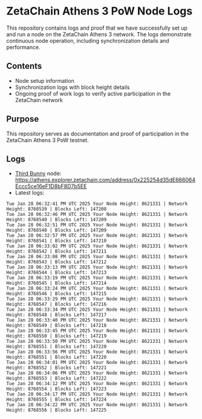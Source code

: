 # ZetaChain Athens 3 PoW Node Logs
This repository contains logs and proof that we have successfully set up and run a node on the ZetaChain Athens 3 network. The logs demonstrate continuous node operation, including synchronization details and performance.

## Contents
- Node setup information
- Synchronization logs with block height details
- Ongoing proof of work logs to verify active participation in the ZetaChain network

## Purpose
This repository serves as documentation and proof of participation in the ZetaChain Athens 3 PoW testnet.

## Logs

- [Third Bunny](https://thirdbunny.xyz/) node: https://athens.explorer.zetachain.com/address/0x225254d35dE666064Eccc5ce16eF1D8bF8D7b5EE
- Latest logs:
```
Tue Jan 28 06:32:41 PM UTC 2025 Your Node Height: 8621331 | Network Height: 8768539 | Blocks Left: 147208
Tue Jan 28 06:32:46 PM UTC 2025 Your Node Height: 8621331 | Network Height: 8768540 | Blocks Left: 147209
Tue Jan 28 06:32:51 PM UTC 2025 Your Node Height: 8621331 | Network Height: 8768540 | Blocks Left: 147209
Tue Jan 28 06:32:57 PM UTC 2025 Your Node Height: 8621331 | Network Height: 8768541 | Blocks Left: 147210
Tue Jan 28 06:33:02 PM UTC 2025 Your Node Height: 8621331 | Network Height: 8768542 | Blocks Left: 147211
Tue Jan 28 06:33:08 PM UTC 2025 Your Node Height: 8621331 | Network Height: 8768543 | Blocks Left: 147212
Tue Jan 28 06:33:13 PM UTC 2025 Your Node Height: 8621331 | Network Height: 8768544 | Blocks Left: 147213
Tue Jan 28 06:33:19 PM UTC 2025 Your Node Height: 8621331 | Network Height: 8768545 | Blocks Left: 147214
Tue Jan 28 06:33:24 PM UTC 2025 Your Node Height: 8621331 | Network Height: 8768546 | Blocks Left: 147215
Tue Jan 28 06:33:29 PM UTC 2025 Your Node Height: 8621331 | Network Height: 8768547 | Blocks Left: 147216
Tue Jan 28 06:33:34 PM UTC 2025 Your Node Height: 8621331 | Network Height: 8768548 | Blocks Left: 147217
Tue Jan 28 06:33:40 PM UTC 2025 Your Node Height: 8621331 | Network Height: 8768549 | Blocks Left: 147218
Tue Jan 28 06:33:45 PM UTC 2025 Your Node Height: 8621331 | Network Height: 8768550 | Blocks Left: 147219
Tue Jan 28 06:33:50 PM UTC 2025 Your Node Height: 8621331 | Network Height: 8768551 | Blocks Left: 147220
Tue Jan 28 06:33:56 PM UTC 2025 Your Node Height: 8621331 | Network Height: 8768551 | Blocks Left: 147220
Tue Jan 28 06:34:01 PM UTC 2025 Your Node Height: 8621331 | Network Height: 8768552 | Blocks Left: 147221
Tue Jan 28 06:34:06 PM UTC 2025 Your Node Height: 8621331 | Network Height: 8768553 | Blocks Left: 147222
Tue Jan 28 06:34:12 PM UTC 2025 Your Node Height: 8621331 | Network Height: 8768554 | Blocks Left: 147223
Tue Jan 28 06:34:17 PM UTC 2025 Your Node Height: 8621331 | Network Height: 8768555 | Blocks Left: 147224
Tue Jan 28 06:34:22 PM UTC 2025 Your Node Height: 8621331 | Network Height: 8768556 | Blocks Left: 147225
```
